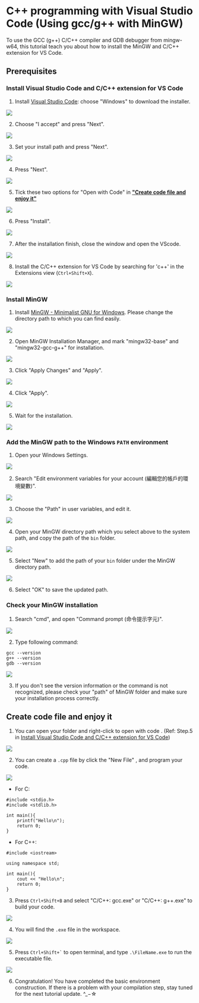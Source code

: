# C++ programming with Visual Studio Code (Using gcc/g++ with MinGW)

To use the GCC (g++) C/C++ compiler and GDB debugger from mingw-w64, this tutorial teach you about how to install the MinGW and C/C++ extension for VS Code. 

## Prerequisites

### Install Visual Studio Code and C/C++ extension for VS Code

1. Install [Visual Studio Code](https://code.visualstudio.com/Download): choose "Windows" to download the installer.

![](https://i.imgur.com/tyiFMzi.png)

2. Choose "I accept" and press "Next".

![](https://i.imgur.com/kVYpvPF.jpg)

3. Set your install path and press "Next".

![](https://i.imgur.com/Q3qWFkZ.jpg)

4. Press "Next".

![](https://i.imgur.com/EvnpvXe.jpg)

5. Tick these two options for "Open with Code" in [**"Create code file and enjoy it"**](https://hackmd.io/ICMRU7uUQuebYsc_LeL-Ug?both#Create-code-file-and-enjoy-it)

![](https://i.imgur.com/UYOyPPl.jpg)

6. Press "Install".

![](https://i.imgur.com/8PrI3xp.jpg)

7. After the installation finish, close the window and open the VScode.

![](https://i.imgur.com/kWYllYg.png)

8. Install the C/C++ extension for VS Code by searching for 'c++' in the Extensions view (`Ctrl+Shift+X`).

![](https://i.imgur.com/lAj5SLM.jpg)


### Install MinGW

1. Install [MinGW - Minimalist GNU for Windows](https://sourceforge.net/projects/mingw/). <span class="red"> Please change the directory path to which you can find easily. </span>

![](https://i.imgur.com/upkZbx4.jpg)

2. Open MinGW Installation Manager, and mark <span class="red"> "mingw32-base" </span> and <span class="red"> "mingw32-gcc-g++" </span> for installation.

![](https://i.imgur.com/ujiimdM.png)

3. Click "Apply Changes" and "Apply". 

![](https://i.imgur.com/FqbuzWO.png)

4. Click "Apply". 

![](https://i.imgur.com/7AU2kE8.jpg)

5. Wait for the installation.

![](https://i.imgur.com/mep8dYL.jpg)

### Add the MinGW path to the Windows `PATH` environment 

1. Open your Windows Settings.

![](https://i.imgur.com/iEXRpae.jpg)

2. Search "Edit environment variables for your account (編輯您的帳戶的環境變數)".

![](https://i.imgur.com/g6PTZ9O.jpg)

3. Choose the "Path" in user variables, and edit it.

![](https://i.imgur.com/ZATRvFU.jpg)

4. Open your MinGW directory path which you select above to the system path, and copy the path of the `bin` folder.

![](https://i.imgur.com/vLdUsEW.jpg)

5. Select "New" to add the path of your `bin` folder under the MinGW directory path.

![](https://i.imgur.com/RSIK4g3.jpg)

6. Select "OK" to save the updated path.

### Check your MinGW installation

1. Search "cmd", and open "Command prompt (命令提示字元)".

![](https://i.imgur.com/fEHa2nE.jpg)


2. Type following command:

```
gcc --version
g++ --version
gdb --version
```

![](https://i.imgur.com/fMzl0PI.jpg)

3. If you don't see the version information or the command is not recognized, please check your "path" of MinGW folder and make sure your installation process correctly.

## Create code file and enjoy it

1. You can open your folder and right-click to <span class="red"> open with code </span>. (Ref: Step.5 in [Install Visual Studio Code and C/C++ extension for VS Code](https://hackmd.io/ICMRU7uUQuebYsc_LeL-Ug?both#Install-Visual-Studio-Code-and-CC-extension-for-VS-Code))

![](https://i.imgur.com/nC2Dnqk.jpg)

2. You can create a `.cpp` file by click the <span class="red"> "New File" </span>, and program your code.

![](https://i.imgur.com/JT7X5ip.jpg)

* For C:
``` C=1
#include <stdio.h>
#include <stdlib.h>

int main(){
    printf("Hello\n");
    return 0;
}
```

* For C++:
``` C++=1
#include <iostream>

using namespace std;

int main(){
    cout << "Hello\n";
    return 0;
}
```

3. Press `Ctrl+Shift+B` and select "C/C++: gcc.exe" or "C/C++: g++.exe" to build your code.

![](https://i.imgur.com/CXbb588.jpg)

4. You will find the `.exe` file in the workspace.

![](https://i.imgur.com/2hlBu4E.jpg)

5. Press ``` Ctrl+Shift+` ``` to open terminal, and type <span class="red"> `.\FileName.exe` </span> to run the executable file.

![](https://i.imgur.com/u5SiHd2.png)

6. Congratulation! You have completed the basic environment construction. If there is a problem with your compilation step, stay tuned for the next tutorial update. ^_−☆

<!-- ## Build (compile) the program with task.json -->
